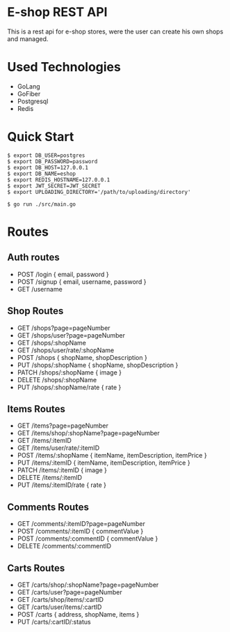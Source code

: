 # E-shop REST API

This is a rest api for e-shop stores, were the user can create his own shops and managed.

# Used Technologies

- GoLang
- GoFiber
- Postgresql
- Redis

# Quick Start

```console
$ export DB_USER=postgres
$ export DB_PASSWORD=password
$ export DB_HOST=127.0.0.1
$ export DB_NAME=eshop
$ export REDIS_HOSTNAME=127.0.0.1
$ export JWT_SECRET=JWT_SECRET
$ export UPLOADING_DIRECTORY='/path/to/uploading/directory'

$ go run ./src/main.go
```

# Routes

## Auth routes

- POST    /login    { email, password }
- POST    /signup   { email, username, password }
- GET     /username

## Shop Routes

- GET     /shops?page=pageNumber
- GET     /shops/user?page=pageNumber
- GET     /shops/:shopName
- GET     /shops/user/rate/:shopName
- POST    /shops            { shopName, shopDescription }
- PUT     /shops/:shopName  { shopName, shopDescription }
- PATCH   /shops/:shopName  { image }
- DELETE  /shops/:shopName
- PUT     /shops/:shopName/rate { rate }

## Items Routes

- GET     /items?page=pageNumber
- GET     /items/shop/:shopName?page=pageNumber
- GET     /items/:itemID
- GET     /items/user/rate/:itemID
- POST    /items/:shopName  { itemName, itemDescription, itemPrice }
- PUT     /items/:itemID    { itemName, itemDescription, itemPrice }
- PATCH   /items/:itemID    { image }
- DELETE  /items/:itemID
- PUT     /items/:itemID/rate { rate }

## Comments Routes

- GET     /comments/:itemID?page=pageNumber
- POST    /comments/:itemID       { commentValue }
- POST    /comments/:commentID    { commentValue }
- DELETE  /comments/:commentID

## Carts Routes

- GET     /carts/shop/:shopName?page=pageNumber
- GET     /carts/user?page=pageNumber
- GET     /carts/shop/items/:cartID
- GET     /carts/user/items/:cartID
- POST    /carts  { address, shopName, items }
- PUT     /carts/:cartID/:status
